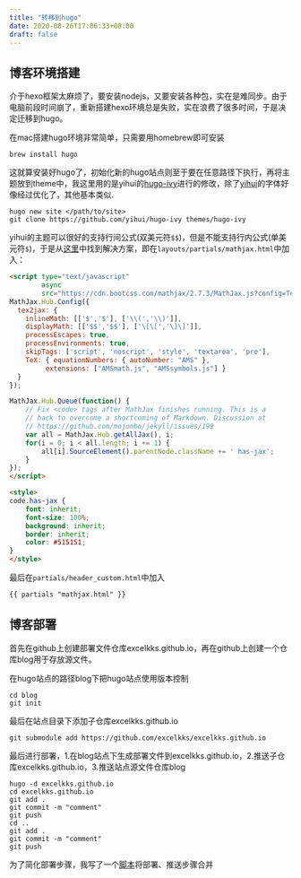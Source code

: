 ```yaml
---
title: "转移到hugo"
date: 2020-08-26T17:06:33+08:00
draft: false
---
```


## 博客环境搭建

介于hexo框架太麻烦了，要安装nodejs，又要安装各种包，实在是难同步。由于电脑前段时间崩了，重新搭建hexo环境总是失败，实在浪费了很多时间，于是决定迁移到hugo。

在mac搭建hugo环境非常简单，只需要用homebrew即可安装
```shell
brew install hugo
```
这就算安装好hugo了，初始化新的hugo站点则至于要在任意路径下执行，再将主题放到theme中，我这里用的是yihui的[hugo-ivy](https://github.com/yihui/hugo-ivy)进行的修改，除了[yihui](https://yihui.org)的字体好像经过优化了，其他基本类似.
```shell
hugo new site </path/to/site>
git clone https://github.com/yihui/hugo-ivy themes/hugo-ivy
```
yihui的主题可以很好的支持行间公式(双美元符`$$`)，但是不能支持行内公式(单美元符`$`)，于是从[这里](https://note.qidong.name/2018/03/hugo-mathjax)中找到解决方案，即在`layouts/partials/mathjax.html`中加入：
```html
<script type="text/javascript"
        async
        src="https://cdn.bootcss.com/mathjax/2.7.3/MathJax.js?config=TeX-AMS-MML_HTMLorMML">
MathJax.Hub.Config({
  tex2jax: {
    inlineMath: [['$','$'], ['\\(','\\)']],
    displayMath: [['$$','$$'], ['\[\[','\]\]']],
    processEscapes: true,
    processEnvironments: true,
    skipTags: ['script', 'noscript', 'style', 'textarea', 'pre'],
    TeX: { equationNumbers: { autoNumber: "AMS" },
         extensions: ["AMSmath.js", "AMSsymbols.js"] }
  }
});

MathJax.Hub.Queue(function() {
    // Fix <code> tags after MathJax finishes running. This is a
    // hack to overcome a shortcoming of Markdown. Discussion at
    // https://github.com/mojombo/jekyll/issues/199
    var all = MathJax.Hub.getAllJax(), i;
    for(i = 0; i < all.length; i += 1) {
        all[i].SourceElement().parentNode.className += ' has-jax';
    }
});
</script>

<style>
code.has-jax {
    font: inherit;
    font-size: 100%;
    background: inherit;
    border: inherit;
    color: #515151;
}
</style>
```
最后在`partials/header_custom.html`中加入
```html
{{ partials "mathjax.html" }}
```

## 博客部署

首先在github上创建部署文件仓库excelkks.github.io，再在github上创建一个仓库blog用于存放源文件。

在hugo站点的路径blog下把hugo站点使用版本控制
```shell
cd blog
git init
```

最后在站点目录下添加子仓库excelkks.github.io
```shell
git submodule add https://github.com/excelkks/excelkks.github.io
```

最后进行部署，1.在blog站点下生成部署文件到excelkks.github.io，2.推送子仓库excelkks.github.io，3.推送站点源文件仓库blog
```shell
hugo -d excelkks.github.io
cd excelkks.github.io
git add .
git commit -m "comment"
git push
cd ..
git add .
git commit -m "comment"
git push
```

为了简化部署步骤，我写了一个[脚本](https://https://raw.githubusercontent.com/excelkks/blog/master/deploy.py)将部署、推送步骤合并
